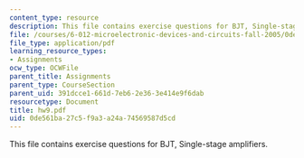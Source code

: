 ```yaml
---
content_type: resource
description: This file contains exercise questions for BJT, Single-stage amplifiers.
file: /courses/6-012-microelectronic-devices-and-circuits-fall-2005/0de561ba27c5f9a3a24a74569587d5cd_hw9.pdf
file_type: application/pdf
learning_resource_types:
- Assignments
ocw_type: OCWFile
parent_title: Assignments
parent_type: CourseSection
parent_uid: 391dcce1-661d-7eb6-2e36-3e414e9f6dab
resourcetype: Document
title: hw9.pdf
uid: 0de561ba-27c5-f9a3-a24a-74569587d5cd
---
```

This file contains exercise questions for BJT, Single-stage amplifiers.

